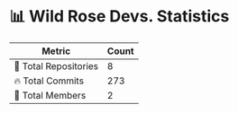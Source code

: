 # 📊 Wild Rose Devs. Statistics

| Metric            | Count |
|------------------|------|
| 📂 Total Repositories | 8 |
| 🔥 Total Commits   | 273 |
| 👥 Total Members   | 2 |

